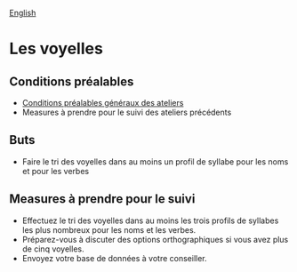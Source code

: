 <a href="../../ws/VOWELS.md">English</a>

# <a>Les voyelles</a>

## Conditions préalables

- [Conditions préalables généraux des ateliers](../WORKSHOPS.md#Prerequisites)
- Measures à prendre pour le suivi des ateliers précédents

## Buts

- Faire le tri des voyelles dans au moins un profil de syllabe pour les noms et pour les verbes

## Measures à prendre pour le suivi

- Effectuez le tri des voyelles dans au moins les trois profils de syllabes les plus nombreux pour les noms et les verbes.
- Préparez-vous à discuter des options orthographiques si vous avez plus de cinq voyelles.
- Envoyez votre base de données à votre conseiller.

